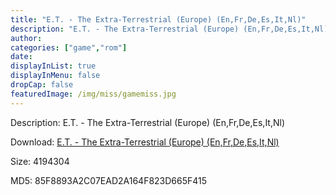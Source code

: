 ```yaml
---
title: "E.T. - The Extra-Terrestrial (Europe) (En,Fr,De,Es,It,Nl)"
description: "E.T. - The Extra-Terrestrial (Europe) (En,Fr,De,Es,It,Nl)"
author: 
categories: ["game","rom"]
date: 
displayInList: true
displayInMenu: false
dropCap: false
featuredImage: /img/miss/gamemiss.jpg
---
```


Description: E.T. - The Extra-Terrestrial (Europe) (En,Fr,De,Es,It,Nl)

Download: <a style="text-decoration:underline;" href="https://mega.nz/#!raAABQjR!zd5wSPAqpK-A0pX3P3boWfx08Z5QbSjmLcxcHvfwHL8" target = "_blank" rel = "nofollow" > E.T. - The Extra-Terrestrial (Europe) (En,Fr,De,Es,It,Nl)</a>

Size: 4194304

MD5: 85F8893A2C07EAD2A164F823D665F415

